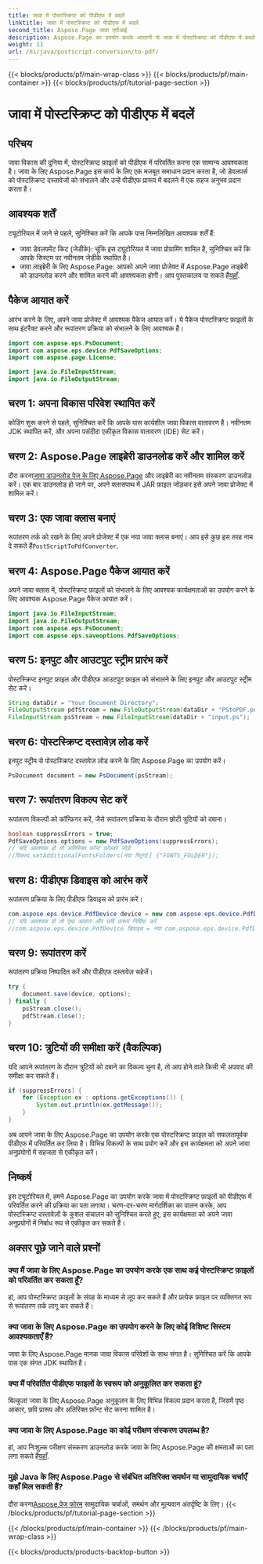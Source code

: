 ```yaml
---
title: जावा में पोस्टस्क्रिप्ट को पीडीएफ में बदलें
linktitle: जावा में पोस्टस्क्रिप्ट को पीडीएफ में बदलें
second_title: Aspose.Page जावा एपीआई
description: Aspose.Page का उपयोग करके आसानी से जावा में पोस्टस्क्रिप्ट को पीडीएफ में बदलें। निर्बाध एकीकरण के लिए हमारी चरण-दर-चरण मार्गदर्शिका का पालन करें। Aspose.Page अभी डाउनलोड करें!
weight: 11
url: /hi/java/postscript-conversion/to-pdf/
---
```


{{< blocks/products/pf/main-wrap-class >}}
{{< blocks/products/pf/main-container >}}
{{< blocks/products/pf/tutorial-page-section >}}

# जावा में पोस्टस्क्रिप्ट को पीडीएफ में बदलें

## परिचय
जावा विकास की दुनिया में, पोस्टस्क्रिप्ट फ़ाइलों को पीडीएफ में परिवर्तित करना एक सामान्य आवश्यकता है। जावा के लिए Aspose.Page इस कार्य के लिए एक मजबूत समाधान प्रदान करता है, जो डेवलपर्स को पोस्टस्क्रिप्ट दस्तावेजों को संभालने और उन्हें पीडीएफ प्रारूप में बदलने में एक सहज अनुभव प्रदान करता है।
## आवश्यक शर्तें
ट्यूटोरियल में जाने से पहले, सुनिश्चित करें कि आपके पास निम्नलिखित आवश्यक शर्तें हैं:
- जावा डेवलपमेंट किट (जेडीके): चूंकि इस ट्यूटोरियल में जावा प्रोग्रामिंग शामिल है, सुनिश्चित करें कि आपके सिस्टम पर नवीनतम जेडीके स्थापित है।
-  जावा लाइब्रेरी के लिए Aspose.Page: आपको अपने जावा प्रोजेक्ट में Aspose.Page लाइब्रेरी को डाउनलोड करने और शामिल करने की आवश्यकता होगी। आप पुस्तकालय पा सकते हैं[यहाँ](https://releases.aspose.com/page/java/).
## पैकेज आयात करें
आरंभ करने के लिए, अपने जावा प्रोजेक्ट में आवश्यक पैकेज आयात करें। ये पैकेज पोस्टस्क्रिप्ट फ़ाइलों के साथ इंटरैक्ट करने और रूपांतरण प्रक्रिया को संभालने के लिए आवश्यक हैं।
```java
import com.aspose.eps.PsDocument;
import com.aspose.eps.device.PdfSaveOptions;
import com.aspose.page.License;

import java.io.FileInputStream;
import java.io.FileOutputStream;
```
## चरण 1: अपना विकास परिवेश स्थापित करें
कोडिंग शुरू करने से पहले, सुनिश्चित करें कि आपके पास कार्यशील जावा विकास वातावरण है। नवीनतम JDK स्थापित करें, और अपना पसंदीदा एकीकृत विकास वातावरण (IDE) सेट करें।
## चरण 2: Aspose.Page लाइब्रेरी डाउनलोड करें और शामिल करें
 दौरा करना[जावा डाउनलोड पेज के लिए Aspose.Page](https://releases.aspose.com/page/java/) और लाइब्रेरी का नवीनतम संस्करण डाउनलोड करें। एक बार डाउनलोड हो जाने पर, अपने क्लासपाथ में JAR फ़ाइल जोड़कर इसे अपने जावा प्रोजेक्ट में शामिल करें।
## चरण 3: एक जावा क्लास बनाएं
 रूपांतरण तर्क को रखने के लिए अपने प्रोजेक्ट में एक नया जावा क्लास बनाएं। आप इसे कुछ इस तरह नाम दे सकते हैं`PostScriptToPdfConverter`.
## चरण 4: Aspose.Page पैकेज आयात करें
अपने जावा क्लास में, पोस्टस्क्रिप्ट फ़ाइलों को संभालने के लिए आवश्यक कार्यक्षमताओं का उपयोग करने के लिए आवश्यक Aspose.Page पैकेज आयात करें।
```java
import java.io.FileInputStream;
import java.io.FileOutputStream;
import com.aspose.eps.PsDocument;
import com.aspose.eps.saveoptions.PdfSaveOptions;
```
## चरण 5: इनपुट और आउटपुट स्ट्रीम प्रारंभ करें
पोस्टस्क्रिप्ट इनपुट फ़ाइल और पीडीएफ आउटपुट फ़ाइल को संभालने के लिए इनपुट और आउटपुट स्ट्रीम सेट करें।
```java
String dataDir = "Your Document Directory";
FileOutputStream pdfStream = new FileOutputStream(dataDir + "PStoPDF.pdf");
FileInputStream psStream = new FileInputStream(dataDir + "input.ps");
```
## चरण 6: पोस्टस्क्रिप्ट दस्तावेज़ लोड करें
इनपुट स्ट्रीम से पोस्टस्क्रिप्ट दस्तावेज़ लोड करने के लिए Aspose.Page का उपयोग करें।
```java
PsDocument document = new PsDocument(psStream);
```
## चरण 7: रूपांतरण विकल्प सेट करें
रूपांतरण विकल्पों को कॉन्फ़िगर करें, जैसे रूपांतरण प्रक्रिया के दौरान छोटी त्रुटियों को दबाना।
```java
boolean suppressErrors = true;
PdfSaveOptions options = new PdfSaveOptions(suppressErrors);
// यदि आवश्यक हो तो अतिरिक्त फ़ॉन्ट फ़ोल्डर जोड़ें
//विकल्प.setAdditionalFontsFolders(नया स्ट्रिंग[] {"FONTS_FOLDER"});
```
## चरण 8: पीडीएफ डिवाइस को आरंभ करें
रूपांतरण प्रक्रिया के लिए पीडीएफ डिवाइस को प्रारंभ करें।
```java
com.aspose.eps.device.PdfDevice device = new com.aspose.eps.device.PdfDevice(pdfStream);
// यदि आवश्यक हो तो पृष्ठ आकार और छवि प्रारूप निर्दिष्ट करें
//com.aspose.eps.device.PdfDevice डिवाइस = नया com.aspose.eps.device.PdfDevice(pdfStream, नया आयाम(595, 842));
```
## चरण 9: रूपांतरण करें
रूपांतरण प्रक्रिया निष्पादित करें और पीडीएफ दस्तावेज़ सहेजें।
```java
try {
    document.save(device, options);
} finally {
    psStream.close();
    pdfStream.close();
}
```
## चरण 10: त्रुटियों की समीक्षा करें (वैकल्पिक)
यदि आपने रूपांतरण के दौरान त्रुटियों को दबाने का विकल्प चुना है, तो आप होने वाले किसी भी अपवाद की समीक्षा कर सकते हैं।
```java
if (suppressErrors) {
    for (Exception ex : options.getExceptions()) {
        System.out.println(ex.getMessage());
    }
}
```
अब आपने जावा के लिए Aspose.Page का उपयोग करके एक पोस्टस्क्रिप्ट फ़ाइल को सफलतापूर्वक पीडीएफ में परिवर्तित कर लिया है। विभिन्न विकल्पों के साथ प्रयोग करें और इस कार्यक्षमता को अपने जावा अनुप्रयोगों में सहजता से एकीकृत करें।
## निष्कर्ष
इस ट्यूटोरियल में, हमने Aspose.Page का उपयोग करके जावा में पोस्टस्क्रिप्ट फ़ाइलों को पीडीएफ में परिवर्तित करने की प्रक्रिया का पता लगाया। चरण-दर-चरण मार्गदर्शिका का पालन करके, आप पोस्टस्क्रिप्ट दस्तावेज़ों के कुशल संचालन को सुनिश्चित करते हुए, इस कार्यक्षमता को अपने जावा अनुप्रयोगों में निर्बाध रूप से एकीकृत कर सकते हैं।

## अक्सर पूछे जाने वाले प्रश्नों
### क्या मैं जावा के लिए Aspose.Page का उपयोग करके एक साथ कई पोस्टस्क्रिप्ट फ़ाइलों को परिवर्तित कर सकता हूँ?
हां, आप पोस्टस्क्रिप्ट फ़ाइलों के संग्रह के माध्यम से लूप कर सकते हैं और प्रत्येक फ़ाइल पर व्यक्तिगत रूप से रूपांतरण तर्क लागू कर सकते हैं।
### क्या जावा के लिए Aspose.Page का उपयोग करने के लिए कोई विशिष्ट सिस्टम आवश्यकताएँ हैं?
जावा के लिए Aspose.Page मानक जावा विकास परिवेशों के साथ संगत है। सुनिश्चित करें कि आपके पास एक संगत JDK स्थापित है।
### क्या मैं परिवर्तित पीडीएफ फाइलों के स्वरूप को अनुकूलित कर सकता हूं?
बिल्कुल! जावा के लिए Aspose.Page अनुकूलन के लिए विभिन्न विकल्प प्रदान करता है, जिसमें पृष्ठ आकार, छवि प्रारूप और अतिरिक्त फ़ॉन्ट सेट करना शामिल है।
### क्या जावा के लिए Aspose.Page का कोई परीक्षण संस्करण उपलब्ध है?
 हां, आप निःशुल्क परीक्षण संस्करण डाउनलोड करके जावा के लिए Aspose.Page की क्षमताओं का पता लगा सकते हैं[यहाँ](https://releases.aspose.com/).
### मुझे Java के लिए Aspose.Page से संबंधित अतिरिक्त समर्थन या सामुदायिक चर्चाएँ कहाँ मिल सकती हैं?
 दौरा करना[Aspose.पेज फोरम](https://forum.aspose.com/c/page/39) सामुदायिक चर्चाओं, समर्थन और मूल्यवान अंतर्दृष्टि के लिए।
{{< /blocks/products/pf/tutorial-page-section >}}

{{< /blocks/products/pf/main-container >}}
{{< /blocks/products/pf/main-wrap-class >}}

{{< blocks/products/products-backtop-button >}}
